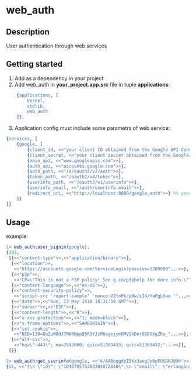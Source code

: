 # web_auth
## Description

User authentication through web services

## Getting started
1. Add as a dependency in your project
2. Add web_auth in **your_project.app.src** file in tuple **applications**:
```erl
    {applications, [
        kernel,
        stdlib,
        web_auth
    ]},
```
3. Application config must include some parametrs of web service:
```erl
{services, [
    {google, [
        {client_id, <<"your client ID obtained from the Google API Console">>},
        {client_secret, <<"your client secret obtained from the Google API Console">>},
        {main_api, <<"www.googleapis.com">>},
        {auth_api, <<"accounts.google.com">>},
        {auth_path, <<"/o/oauth2/v2/auth">>},
        {token_path, <<"/oauth2/v4/token">>},
        {userinfo_path, <<"/oauth2/v1/userinfo">>},
        {userinfo_email, <<"/auth/userinfo.email">>},
        {redirect_uri, <<"http://localhost:8080/google_auth">>} %% your callback URI
    ]}
]}
```

## Usage

example:
```erl
1> web_auth:user_signin(google).
{302,
 [{<<"content-type">>,<<"application/binary">>},
  {<<"location">>,
   <<"https://accounts.google.com/ServiceLogin?passive=1209600"...>>},
  {<<"p3p">>,
   <<"CP=\"This is not a P3P policy! See g.co/p3phelp for more info.\"">>},
  {<<"content-language">>,<<"en-US">>},
  {<<"content-security-policy">>,
   <<"script-src 'report-sample' 'nonce-VZtnPk/pHw/xI4/YaPgLHae '"...>>},
  {<<"date">>,<<"Sun, 13 May 2018 18:31:59 GMT">>},
  {<<"server">>,<<"ESF">>},
  {<<"content-length">>,<<"0">>},
  {<<"x-xss-protection">>,<<"1; mode=block">>},
  {<<"x-frame-options">>,<<"SAMEORIGIN">>},
  {<<"set-cookie">>,
   <<"NID=130=Ou2uW8HJ7NW8NppQ6R3YJzM6egxjymOMVShDerGGDUXgZRa_"...>>},
  {<<"alt-svc">>,
   <<"hq=\":443\"; ma=2592000; quic=51303433; quic=51303432;"...>>}],
 []}

2> web_auth:get_userinfo(google, <<"4/AABpqgdpI5kx3aogJo0pFOSGNJ09h">>).
{ok, <<"{\n \"id\": \"104078575209304872818\",\n \"email\": \"erlangbureau@gmail.com\",\n \"verified_email\": true,\n \"name\": \""...>>}
```
